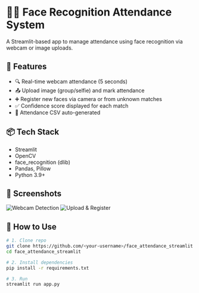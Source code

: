 # 🧑‍🏫 Face Recognition Attendance System

A Streamlit-based app to manage attendance using face recognition via webcam or image uploads.

## 🚀 Features

- 🔍 Real-time webcam attendance (5 seconds)
- 📤 Upload image (group/selfie) and mark attendance
- ➕ Register new faces via camera or from unknown matches
- ✅ Confidence score displayed for each match
- 📄 Attendance CSV auto-generated

## 📦 Tech Stack

- Streamlit
- OpenCV
- face_recognition (dlib)
- Pandas, Pillow
- Python 3.9+

## 📸 Screenshots

![Webcam Detection](demo1.png)
![Upload & Register](demo2.png)

## 🧠 How to Use

```bash
# 1. Clone repo
git clone https://github.com/<your-username>/face_attendance_streamlit.git
cd face_attendance_streamlit

# 2. Install dependencies
pip install -r requirements.txt

# 3. Run
streamlit run app.py
```
